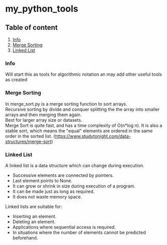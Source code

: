 # my_python_tools

## Table of content
1. [Info](#info)
2. [Merge Sorting](#merge-sorting)
3. [Linked List](#linked-list)


### Info
Will start this as tools for algorithmic notation an may add other useful tools as created

### Merge Sorting
In merge_sort.py is a merge sorting function to sort arrays.  
Recursive sorting by divide and conquer splitting the the array into smaller arrays and then merging them again.  
Best for larger array size or datasets.  
Merge Sort is quite fast, and has a time complexity of O(n*log n). It is also a stable sort, which means the "equal" elements are ordered in the same order in the sorted list. (https://www.studytonight.com/data-structures/merge-sort)

### Linked List
A linked list is a data structure which can change during execution.
* Successive elements are connected by pointers.
* Last element points to None.
* It can grow or shrink in size during execution of a program.
* It can be made just as long as required.
* It does not waste memory space.

Linked lists are suitable for:
* Inserting an element.
* Deleting an element.
* Applications where sequential access is required.
* In situations where the number of elements cannot be predicted beforehand.
